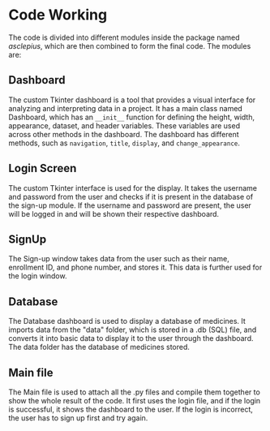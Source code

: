 # Code Working

The code is divided into different modules inside the package named _asclepius_, which are then combined to form the final code. The modules are:
## Dashboard

The custom Tkinter dashboard is a tool that provides a visual interface for analyzing and interpreting data in a project. It has a main class named Dashboard, which has an `__init__` function for defining the height, width, appearance, dataset, and header variables. These variables are used across other methods in the dashboard. The dashboard has different methods, such as `navigation`, `title`, `display`, and `change_appearance`.


## Login Screen

The custom Tkinter interface is used for the display. It takes the username and password from the user and checks if it is present in the database of the sign-up module. If the username and password are present, the user will be logged in and will be shown their respective dashboard.


## SignUp

The Sign-up window takes data from the user such as their name, enrollment ID, and phone number, and stores it. This data is further used for the login window.


## Database

The Database dashboard is used to display a database of medicines. It imports data from the "data" folder, which is stored in a .db (SQL) file, and converts it into basic data to display it to the user through the dashboard. The data folder has the database of medicines stored.


## Main file

The Main file is used to attach all the .py files and compile them together to show the whole result of the code. It first uses the login file, and if the login is successful, it shows the dashboard to the user. If the login is incorrect, the user has to sign up first and try again.
